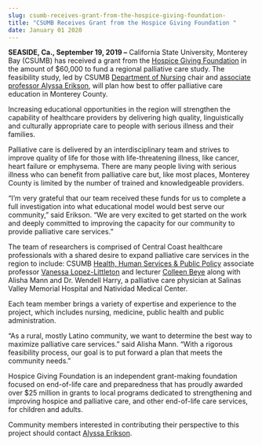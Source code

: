 ```yaml
---
slug: csumb-receives-grant-from-the-hospice-giving-foundation-
title: "CSUMB Receives Grant from the Hospice Giving Foundation "
date: January 01 2020
---
```


 
<p>
  <b>SEASIDE, Ca., September 19, 2019 –</b> California State University,
  Monterey Bay (CSUMB) has received a grant from the
  <a href="https://hospicegiving.org/">Hospice Giving Foundation</a> in the
  amount of $60,000 to fund a regional palliative care study. The feasibility
  study, led by CSUMB
  <a href="https://csumb.edu/nursing">Department of Nursing</a> chair and
  <a href="https://csumb.edu/directory/person/aerikson"
    >associate professor Alyssa Erikson</a
  >, will plan how best to offer palliative care education in Monterey County.
</p>
<p>
  Increasing educational opportunities in the region will strengthen the
  capability of healthcare providers by delivering high quality, linguistically
  and culturally appropriate care to people with serious illness and their
  families.
</p>
<p>
  Palliative care is delivered by an interdisciplinary team and strives to
  improve quality of life for those with life-threatening illness, like cancer,
  heart failure or emphysema. There are many people living with serious illness
  who can benefit from palliative care but, like most places, Monterey County is
  limited by the number of trained and knowledgeable providers.
</p>
<p>
  “I’m very grateful that our team received these funds for us to complete a
  full investigation into what educational model would best serve our
  community,” said Erikson. “We are very excited to get started on the work and
  deeply committed to improving the capacity for our community to provide
  palliative care services.”
</p>
<p>
  The team of researchers is comprised of Central Coast healthcare professionals
  with a shared desire to expand palliative care services in the region to
  include: CSUMB
  <a href="https://csumb.edu/hhspp"
    >Health, Human Services &amp; Public Policy</a
  >
  associate professor
  <a href="https://csumb.edu/directory/person/vlittleton"
    >Vanessa Lopez-Littleton</a
  >
  and lecturer
  <a href="https://csumb.edu/directory/person/cbeye">Colleen Beye</a> along with
  Alisha Mann and Dr. Wendell Harry, a palliative care physician at Salinas
  Valley Memorial Hospital and Natividad Medical Center.
</p>
<p>
  Each team member brings a variety of expertise and experience to the project,
  which includes nursing, medicine, public health and public administration.
</p>
<p>
  “As a rural, mostly Latino community, we want to determine the best way to
  maximize palliative care services.” said Alisha Mann. “With a rigorous
  feasibility process, our goal is to put forward a plan that meets the
  community needs.”
</p>
<p>
  Hospice Giving Foundation is an independent grant-making foundation focused on
  end-of-life care and preparedness that has proudly awarded over $25 million in
  grants to local programs dedicated to strengthening and improving hospice and
  palliative care, and other end-of-life care services, for children and adults.
</p>
<p>
  Community members interested in contributing their perspective to this project
  should contact
  <a href="https://csumb.edu/directory/person/aerikson">Alyssa Erikson</a>.
</p>
 
